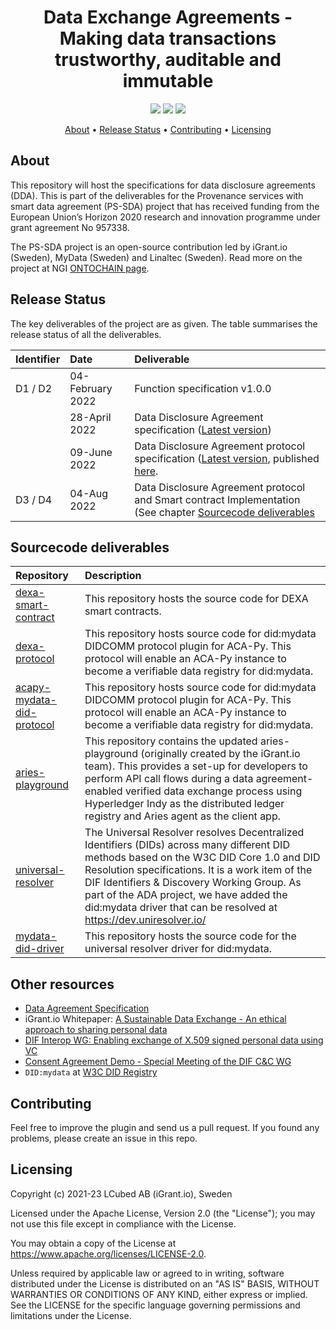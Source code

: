 <h1 align="center">
    Data Exchange Agreements - Making data transactions trustworthy, auditable and immutable
</h1>

<p align="center">
    <a href="/../../commits/" title="Last Commit"><img src="https://img.shields.io/github/last-commit/decentralised-dataexchange/smart-data-agreements?style=flat"></a>
    <a href="/../../issues" title="Open Issues"><img src="https://img.shields.io/github/issues/decentralised-dataexchange/smart-data-agreements?style=flat"></a>
    <a href="./LICENSE" title="License"><img src="https://img.shields.io/badge/License-Apache%202.0-green.svg?style=flat"></a>
</p>

<p align="center">
  <a href="#about">About</a> •
  <a href="#release-status">Release Status</a> •
  <a href="#contributing">Contributing</a> •
  <a href="#licensing">Licensing</a>
</p>

## About

This repository will host the specifications for data disclosure agreements (DDA). This is part of the deliverables for the Provenance services with smart data agreement (PS-SDA) project that has received funding from the European Union’s Horizon 2020 research and innovation programme under grant agreement No 957338.

The PS-SDA project is an open-source contribution led by iGrant.io (Sweden), MyData (Sweden) and Linaltec (Sweden). Read more on the project at NGI [ONTOCHAIN page](https://ontochain.ngi.eu/content/ps-sda*).

## Release Status

The key deliverables of the project are as given. The table summarises the release status of all the deliverables.

| Identifier | Date             | Deliverable                                                                                                                                                                                                            |
| :--------- | :--------------- | :--------------------------------------------------------------------------------------------------------------------------------------------------------------------------------------------------------------------- |
| D1 / D2    | 04-February 2022 | Function specification v1.0.0                                                                                                                                                                                          |
|            | 28-April 2022    | Data Disclosure Agreement specification ([Latest version](https://github.com/decentralised-dataexchange/data-exchange-agreements/blob/main/docs/datadisclosure-agreement-specification.md))                            |
|            | 09-June 2022     | Data Disclosure Agreement protocol specification ([Latest version](https://github.com/decentralised-dataexchange/data-exchange-agreements/blob/main/docs/protocol/datadisclosure-agreement-protocol-specification.md), published [here](https://dda.igrant.io). |
| D3 / D4    | 04-Aug 2022      | Data Disclosure Agreement protocol and Smart contract Implementation (See chapter [Sourcecode deliverables](#sourcecode-deliverables)                                                                                   |
## Sourcecode deliverables

| Repository                                                                                                              | Description                                                                                                                                                                                                                                                                                                                                                  |
| :---------------------------------------------------------------------------------------------------------------------- | :----------------------------------------------------------------------------------------------------------------------------------------------------------------------------------------------------------------------------------------------------------------------------------------------------------------------------------------------------------- |
| [dexa-smart-contract](https://github.com/decentralised-dataexchange/dexa-smartcontracts)                                | This repository hosts the source code for DEXA smart contracts.                                                                                                                                                                                                                                                                                               |
| [dexa-protocol](https://github.com/decentralised-dataexchange/dexa-smartcontracts)                                      | This repository hosts source code for did:mydata DIDCOMM protocol plugin for ACA-Py. This protocol will enable an ACA-Py instance to become a verifiable data registry for did:mydata.                                                                                                                                                                       |
| [acapy-mydata-did-protocol](https://github.com/decentralised-dataexchange/dexa-protocol)                                | This repository hosts source code for did:mydata DIDCOMM protocol plugin for ACA-Py. This protocol will enable an ACA-Py instance to become a verifiable data registry for did:mydata.                                                                                                                                                                       |
| [aries-playground](https://github.com/decentralised-dataexchange/aries-playground/tree/master/automated-data-agreement) | This repository contains the updated aries-playground (originally created by the iGrant.io team). This provides a set-up for developers to perform API call flows during a data agreement-enabled verified data exchange process using Hyperledger Indy as the distributed ledger registry and Aries agent as the client app.                                |
| [universal-resolver](https://github.com/decentralised-dataexchange/universal-resolver)                                  | The Universal Resolver resolves Decentralized Identifiers (DIDs) across many different DID methods based on the W3C DID Core 1.0 and DID Resolution specifications. It is a work item of the DIF Identifiers & Discovery Working Group. As part of the ADA project, we have added the did:mydata driver that can be resolved at https://dev.uniresolver.io/ |
| [mydata-did-driver](https://github.com/decentralised-dataexchange/mydata-did-driver)                                    | This repository hosts the source code for the universal resolver driver for did:mydata.                                                                                                                                                                                                                                                                      |
## Other resources

* [Data Agreement Specification](https://dda.igrant.io)
* iGrant.io Whitepaper: [A Sustainable Data Exchange - An ethical approach to sharing personal data](https://igrant.io/papers/iGrant.io_Sustainable_Data_Exchange_v1.pdf)
* [DIF Interop WG: Enabling exchange of X.509 signed personal data using VC](https://us02web.zoom.us/j/87258415110?pwd=cFhwYkRsUjRsYnFZZFgyQVR6Zk0xZz09)
* [Consent Agreement Demo - Special Meeting of the DIF C&C WG](https://www.youtube.com/watch?v=Mq4oXEaOTwg)
* `DID:mydata` at [W3C DID Registry](https://www.w3.org/TR/did-spec-registries/)

## Contributing

Feel free to improve the plugin and send us a pull request. If you found any problems, please create an issue in this repo.

## Licensing
Copyright (c) 2021-23 LCubed AB (iGrant.io), Sweden

Licensed under the Apache License, Version 2.0 (the "License"); you may not use this file except in compliance with the License.

You may obtain a copy of the License at https://www.apache.org/licenses/LICENSE-2.0.

Unless required by applicable law or agreed to in writing, software distributed under the License is distributed on an "AS IS" BASIS, WITHOUT WARRANTIES OR CONDITIONS OF ANY KIND, either express or implied. See the LICENSE for the specific language governing permissions and limitations under the License.
